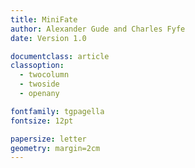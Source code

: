 ```yaml
---
title: MiniFate
author: Alexander Gude and Charles Fyfe
date: Version 1.0

documentclass: article
classoption:
  - twocolumn
  - twoside
  - openany

fontfamily: tgpagella
fontsize: 12pt

papersize: letter
geometry: margin=2cm
---
```

